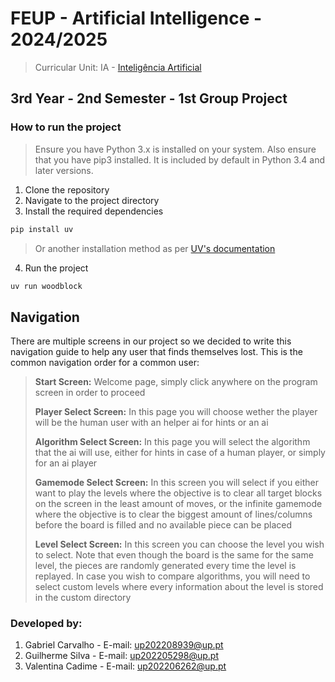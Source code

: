 # FEUP - Artificial Intelligence - 2024/2025

> Curricular Unit: IA - [Inteligência Artificial](https://sigarra.up.pt/feup/pt/UCURR_GERAL.FICHA_UC_VIEW?pv_ocorrencia_id=541894)

## 3rd Year - 2nd Semester - 1st Group Project

### How to run the project

> Ensure you have Python 3.x is installed on your system.
> Also ensure that you have pip3 installed. It is included by default in Python 3.4 and later versions.

1. Clone the repository
2. Navigate to the project directory
3. Install the required dependencies

```bash
pip install uv
```

> Or another installation method as per [UV's documentation](https://docs.astral.sh/uv/getting-started/installation/)

4. Run the project

```bash
uv run woodblock
```

## Navigation

There are multiple screens in our project so we decided to write this navigation guide to help any user that finds themselves lost. This is the common navigation order for a common user:

> **Start Screen:** Welcome page, simply click anywhere on the program screen in order to proceed
>
> **Player Select Screen:** In this page you will choose wether the player will be the human user with an helper ai for hints or an ai
>
> **Algorithm Select Screen:** In this page you will select the algorithm that the ai will use, either for hints in case of a human player, or simply for an ai player
>
> **Gamemode Select Screen:** In this screen you will select if you either want to play the levels where the objective is to clear all target blocks on the screen in the least amount of moves, or the infinite gamemode where the objective is to clear the biggest amount of lines/columns before the board is filled and no available piece can be placed
>
> **Level Select Screen:** In this screen you can choose the level you wish to select. Note that even though the board is the same for the same level, the pieces are randomly generated every time the level is replayed. In case you wish to compare algorithms, you will need to select custom levels where every information about the level is stored in the custom directory

### Developed by:

1. Gabriel Carvalho - E-mail: up202208939@up.pt
2. Guilherme Silva - E-mail: up202205298@up.pt
3. Valentina Cadime - E-mail: up202206262@up.pt
